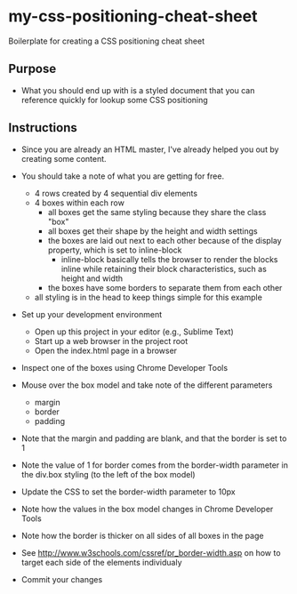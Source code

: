 # my-css-positioning-cheat-sheet

Boilerplate for creating a CSS positioning cheat sheet

## Purpose

- What you should end up with is a styled document that you can reference
  quickly for lookup some CSS positioning

## Instructions

- Since you are already an HTML master, I've already helped you out by
  creating some content.

- You should take a note of what you are getting for free.
  - 4 rows created by 4 sequential div elements
  - 4 boxes within each row
    - all boxes get the same styling because they share the class "box"
    - all boxes get their shape by the height and width settings
    - the boxes are laid out next to each other because of the
      display property, which is set to inline-block
      - inline-block basically tells the browser to render the blocks inline
        while retaining their block characteristics, such as height and
        width
    - the boxes have some borders to separate them from each other
  - all styling is in the head to keep things simple for this example

- Set up your development environment
  - Open up this project in your editor (e.g., Sublime Text)
  - Start up a web browser in the project root
  - Open the index.html page in a browser



- Inspect one of the boxes using Chrome Developer Tools
- Mouse over the box model and take note of the different parameters
  - margin
  - border
  - padding
- Note that the margin and padding are blank, and that the border is set to 1
- Note the value of 1 for border comes from the border-width parameter in the
  div.box styling (to the left of the box model)



- Update the CSS to set the border-width parameter to 10px
- Note how the values in the box model changes in Chrome Developer Tools
- Note how the border is thicker on all sides of all boxes in the page
- See http://www.w3schools.com/cssref/pr_border-width.asp on how to target
  each side of the elements individualy
- Commit your changes
